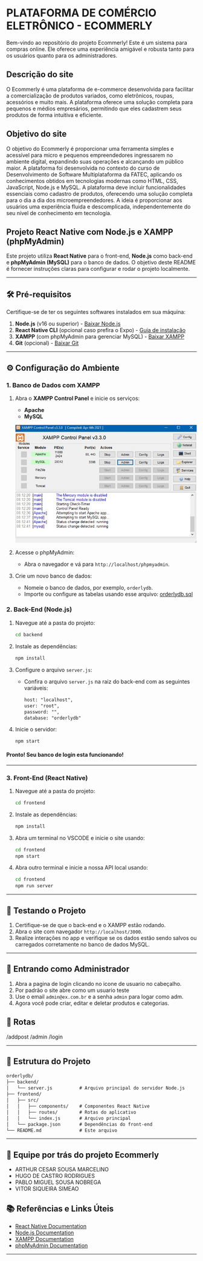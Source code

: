 # PLATAFORMA DE COMÉRCIO ELETRÔNICO - ECOMMERLY

Bem-vindo ao repositório do projeto Ecommerly! Este é um sistema para compras online. Ele oferece uma experiência amigável e robusta tanto para os usuários quanto para os administradores.

## Descrição do site

O Ecommerly é uma plataforma de e-commerce desenvolvida para facilitar a comercialização de produtos variados, como eletrônicos, roupas, acessórios e muito mais. A plataforma oferece uma solução completa para pequenos e médios empresários, permitindo que eles cadastrem seus produtos de forma intuitiva e eficiente.

## Objetivo do site

O objetivo do Ecommerly é proporcionar uma ferramenta simples e acessível para micro e pequenos empreendedores ingressarem no ambiente digital, expandindo suas operações e alcançando um público maior. A plataforma foi desenvolvida no contexto do curso de Desenvolvimento de Software Multiplataforma da FATEC, aplicando os conhecimentos obtidos em tecnologias modernas como HTML, CSS, JavaScript, Node.js e MySQL.  A plataforma deve incluir funcionalidades essenciais como cadastro de produtos, oferecendo uma solução completa para o dia a dia dos microempreendedores. A ideia é proporcionar aos usuários uma experiência fluida e descomplicada, independentemente do seu nível de conhecimento em tecnologia.

## Projeto React Native com Node.js e XAMPP (phpMyAdmin)

Este projeto utiliza **React Native** para o front-end, **Node.js** como back-end e **phpMyAdmin (MySQL)** para o banco de dados. O objetivo deste README é fornecer instruções claras para configurar e rodar o projeto localmente.

---

## 🛠 Pré-requisitos

Certifique-se de ter os seguintes softwares instalados em sua máquina:

1. **Node.js** (v16 ou superior) - [Baixar Node.js](https://nodejs.org/)
2. **React Native CLI** (opcional caso prefira o Expo) - [Guia de instalação](https://reactnative.dev/docs/environment-setup)
3. **XAMPP** (com phpMyAdmin para gerenciar MySQL) - [Baixar XAMPP](https://www.apachefriends.org/)
5. **Git** (opcional) - [Baixar Git](https://git-scm.com/)

---

## ⚙️ Configuração do Ambiente

### 1. Banco de Dados com XAMPP
1. Abra o **XAMPP Control Panel** e inicie os serviços:
   - **Apache**
   - **MySQL**

   ![alt text](./frontend/src/images/xamp.jpeg)

2. Acesse o phpMyAdmin:
   - Abra o navegador e vá para `http://localhost/phpmyadmin`.

3. Crie um novo banco de dados:
   - Nomeie o banco de dados, por exemplo, `orderlydb`.
   - Importe ou configure as tabelas usando esse arquivo: [orderlydb.sql](./frontend/src/sql/orderlydb.sql)

### 2. Back-End (Node.js)
1. Navegue até a pasta do projeto:
   ```bash
   cd backend
   ```

2. Instale as dependências:
   ```bash
   npm install
   ```

3. Configure o arquivo `server.js`:
   - Confira o arquivo `server.js` na raiz do back-end com as seguintes variáveis:
     ```env
     host: "localhost",
     user: "root",
     password: "",
     database: "orderlydb"
     ```

4. Inicie o servidor:
   ```bash
   npm start
   ```

#### Pronto! Seu banco de login esta funcionando!

---

### 3. Front-End (React Native)
1. Navegue até a pasta do projeto:
   ```bash
   cd frontend
   ```

2. Instale as dependências:
   ```bash
   npm install
   ```
3. Abra um terminal no VSCODE e inicie o site usando:
   ```bash
   cd frontend
   npm start
   ```
4. Abra outro terminal e inicie a nossa API local usando:
   ```bash
   cd frontend
   npm run server
   ```
---

## 🧪 Testando o Projeto

1. Certifique-se de que o back-end e o XAMPP estão rodando.
2. Abra o site com navegador `http://localhost/3000`.
3. Realize interações no app e verifique se os dados estão sendo salvos ou carregados corretamente no banco de dados MySQL.

---

## 👤 Entrando como Administrador

1. Abra a pagina de login clicando no icone de usuario no cabeçalho.
2. Por padrão o site abre como um usuario teste
3. Use o email `admin@ex.com.br` e a senha `admin` para logar como adm.
4. Agora você pode criar, editar e deletar produtos e categorias.

## 📍 Rotas 
   /addpost
   /admin
   /login

---

## 📂 Estrutura do Projeto

```plaintext
orderlydb/
├── backend/
│   └── server.js          # Arquivo principal do servidor Node.js
├── frontend/
│   ├── src/
│   │   ├── components/    # Componentes React Native
│   │   ├── routes/        # Rotas do aplicativo
│   │   └── index.js       # Arquivo principal
│   └── package.json       # Dependências do front-end
└── README.md              # Este arquivo
```

---

## 🤝 Equipe por trás do projeto Ecommerly

- ARTHUR CESAR SOUSA MARCELINO
- HUGO DE CASTRO RODRIGUES
- PABLO MIGUEL SOUSA NOBREGA
- VITOR SIQUEIRA SIMEAO

## 📚 Referências e Links Úteis

- [React Native Documentation](https://reactnative.dev/docs/getting-started)
- [Node.js Documentation](https://nodejs.org/en/docs/)
- [XAMPP Documentation](https://www.apachefriends.org/docs.html)
- [phpMyAdmin Documentation](https://docs.phpmyadmin.net/)

---
